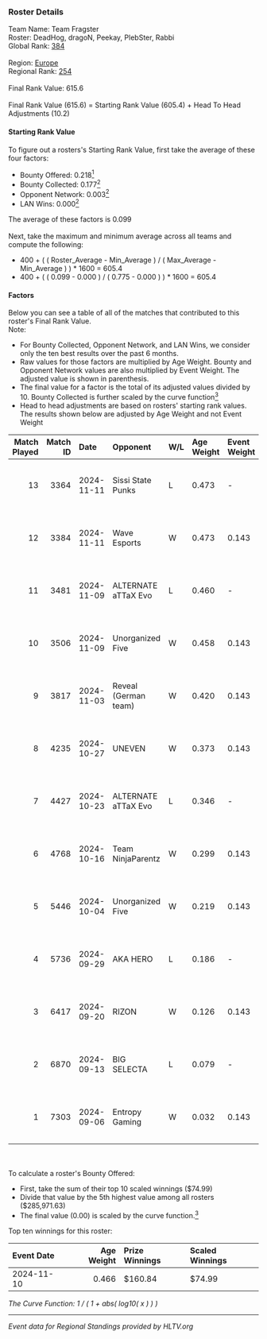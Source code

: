 ### Roster Details<br />
Team Name: Team Fragster<br />
Roster: DeadHog, dragoN, Peekay, PlebSter, Rabbi<br />
Global Rank: [384](../../standings_global_2025_02_28.md)<br />
<br />
Region: [Europe]( ../../standings_europe_2025_02_28.md)<br />
Regional Rank: [254]( ../../standings_europe_2025_02_28.md)<br />
<br />
Final Rank Value:  615.6<br />
<br />
Final Rank Value (615.6) = Starting Rank Value (605.4) + Head To Head Adjustments (10.2)<br />

#### Starting Rank Value<br />
To figure out a rosters's Starting Rank Value, first take the average of these four factors:<br />
- Bounty Offered: 0.218[<sup>1</sup>](#table2)
- Bounty Collected: 0.177[<sup>2</sup>](#table1)
- Opponent Network: 0.003[<sup>2</sup>](#table1)
- LAN Wins: 0.000[<sup>2</sup>](#table1)

The average of these factors is 0.099<br />
<br />
Next, take the maximum and minimum average across all teams and compute the following:<br />
- 400 + ( ( Roster_Average - Min_Average ) / ( Max_Average - Min_Average ) ) * 1600 = 605.4
- 400 + ( ( 0.099 - 0.000 ) / ( 0.775 - 0.000 ) ) * 1600 = 605.4


#### Factors<br />
Below you can see a table of all of the matches that contributed to this roster's Final Rank Value.<br />
Note:<br />

- For Bounty Collected, Opponent Network, and LAN Wins, we consider only the ten best results over the past 6 months.
- Raw values for those factors are multiplied by Age Weight. Bounty and Opponent Network values are also multiplied by Event Weight. The adjusted value is shown in parenthesis.
- The final value for a factor is the total of its adjusted values divided by 10. Bounty Collected is further scaled by the curve function[<sup>3</sup>](#curveFunction)
- Head to head adjustments are based on rosters' starting rank values. The results shown below are adjusted by Age Weight and not Event Weight
<span id="table1"></span><br />


| Match Played | Match ID | Date       | Opponent             | W/L | Age Weight | Event Weight | Bounty Collected | Opponent Network | LAN Wins  | H2H Adj. | Roster                                   |
| -: | -: | :- | :- | :- | :- | :- | :- | :- | :- | -: | :- |
|           13 |     3364 | 2024-11-11 | Sissi State Punks    | L   | 0.473      | -            | -                | -                | -         |    -7.85 | DeadHog, dragoN, Peekay, PlebSter, Rabbi |
|           12 |     3384 | 2024-11-11 | Wave Esports         | W   | 0.473      | 0.143        | 0.002 (0.000)    | 0.123 (0.008)    | 0 (0.000) |     8.05 | DeadHog, dragoN, Neru, Peekay, PlebSter  |
|           11 |     3481 | 2024-11-09 | ALTERNATE aTTaX Evo  | L   | 0.460      | -            | -                | -                | -         |    -6.85 | DeadHog, dragoN, Peekay, PlebSter, Rabbi |
|           10 |     3506 | 2024-11-09 | Unorganized Five     | W   | 0.458      | 0.143        | 0.000 (0.000)    | 0.072 (0.005)    | 0 (0.000) |     6.59 | DeadHog, dragoN, Peekay, PlebSter, Rabbi |
|            9 |     3817 | 2024-11-03 | Reveal (German team) | W   | 0.420      | 0.143        | 0.001 (0.000)    | 0.209 (0.012)    | 0 (0.000) |     7.39 | DeadHog, dragoN, Peekay, PlebSter, Rabbi |
|            8 |     4235 | 2024-10-27 | UNEVEN               | W   | 0.373      | 0.143        | 0.000 (0.000)    | 0.010 (0.001)    | 0 (0.000) |     3.63 | DeadHog, dragoN, Peekay, PlebSter, Rabbi |
|            7 |     4427 | 2024-10-23 | ALTERNATE aTTaX Evo  | L   | 0.346      | -            | -                | -                | -         |    -5.28 | DeadHog, dragoN, Peekay, PlebSter, Rabbi |
|            6 |     4768 | 2024-10-16 | Team NinjaParentz    | W   | 0.299      | 0.143        | 0.000 (0.000)    | 0.040 (0.002)    | 0 (0.000) |     4.22 | DeadHog, dragoN, Peekay, PlebSter, Rabbi |
|            5 |     5446 | 2024-10-04 | Unorganized Five     | W   | 0.219      | 0.143        | 0.000 (0.000)    | 0.072 (0.002)    | 0 (0.000) |     3.22 | DeadHog, dragoN, Peekay, PlebSter, Rabbi |
|            4 |     5736 | 2024-09-29 | AKA HERO             | L   | 0.186      | -            | -                | -                | -         |    -2.98 | DeadHog, dragoN, Peekay, PlebSter, Rabbi |
|            3 |     6417 | 2024-09-20 | RIZON                | W   | 0.126      | 0.143        | 0.000 (0.000)    | 0.000 (0.000)    | 0 (0.000) |     0.95 | DeadHog, dragoN, Peekay, PlebSter, Rabbi |
|            2 |     6870 | 2024-09-13 | BIG SELECTA          | L   | 0.079      | -            | -                | -                | -         |    -1.35 | DeadHog, dragoN, Peekay, PlebSter, Rabbi |
|            1 |     7303 | 2024-09-06 | Entropy Gaming       | W   | 0.032      | 0.143        | 0.000 (0.000)    | 0.056 (0.000)    | 0 (0.000) |     0.47 | DeadHog, dragoN, Peekay, PlebSter, Rabbi |

<br />
<span id="table2"></span><br />
To calculate a roster's Bounty Offered:<br />

- First, take the sum of their top 10 scaled winnings ($74.99)
- Divide that value by the 5th highest value among all rosters ($285,971.63)
- The final value (0.00) is scaled by the curve function.[<sup>3</sup>](#curveFunction)

Top ten winnings for this roster:<br />

| Event Date | Age Weight | Prize Winnings | Scaled Winnings |
| :- | -: | :- | :- |
| 2024-11-10 |      0.466 | $160.84        | $74.99          |


<span id="curveFunction"></span>_The Curve Function: 1 / ( 1 + abs( log10( x ) ) )_<br />

---
_Event data for Regional Standings provided by HLTV.org_<br />
